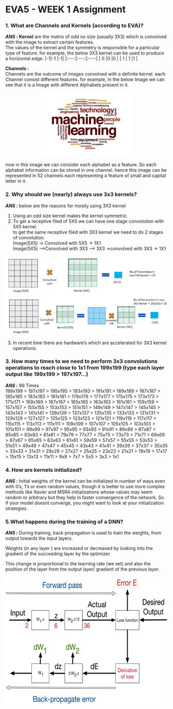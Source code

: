 # EVA5 - WEEK 1 Assignment #

### 1. What are Channels and Kernels (according to EVA)? ###
***ANS :***
**Kernel** are the matrix of odd no size (usually 3X3) which is convolved with the image to extract certain features. 
<br/>The values of the kernel and the symmetry is responsible for a particular type of feature. 
for example, the below 3X3 kernel can be used to produce a horizontal edge.
|-1|-1 |-1|
|:---:|:---:|:---:|
| 0 |0 |0 |
| 1 | 1 |1 |

__**Channels :**__
<br/> Channels are the outcome of images convolved with a definite kernel. each Channel consist different features. for example, in the below Image we can see that it is a Image with different Alphabets present in it.
<p align ="center">
  <img widht= 200, height = 200 src="Resources/Alphabet.PNG">			  
</p>

now in this image we can consider each alphabet as a feature. So each alphabet information can be stored in one channel. hence this image can be represented in 52 channels each representing a feature of small and capital letter in it.

### 2. Why should we (nearly) always use 3x3 kernels? ###
***ANS :*** 
below are the reasons for mostly using 3X3 kernel
1. Using an odd size kernel makes the kernel symmetric. 
2. To get a receptive filed of 5X5 we can have one stage convolution with 5X5 kernel. 
<br/>to get the same receptive filed with 3X3 kernel we need to do 2 stages of convolution.
<br/> Image(5X5) -> Convolved with 5X5 -> 1X1
<br/> Image(5X5) -->Convolved with 3X3 --> 3X3 ->convolved with 3X3 -> 1X1
<p align ="center">
  <img  src="Resources/Kernel.png">			  
</p>

3. In recent time there are hardware’s which are accelerated for 3X3 kernel operations. 


### 3. How many times to we need to perform 3x3 convolutions operations to reach close to 1x1 from 199x199 (type each layer output like 199x199 > 197x197...) ###
***ANS :***
99 Times 
<br/>
 199x199 > 197x197 > 195x195 > 193x193 > 191x191 > 189x189 > 187x187 > 185x185 > 183x183 > 181x181 > 179x179 > 177x177 > 175x175 > 173x173 > 171x171 > 169x169 > 167x167 > 165x165 > 163x163 > 161x161 > 159x159 > 157x157 > 155x155 > 153x153 > 151x151 > 149x149 > 147x147 > 145x145 > 143x143 > 141x141 > 139x139 > 137x137 > 135x135 > 133x133 > 131x131 > 129x129 > 127x127 > 125x125 > 123x123 > 121x121 > 119x119 > 117x117 > 115x115 > 113x113 > 111x111 > 109x109 > 107x107 > 105x105 > 103x103 > 101x101 > 99x99 > 97x97 > 95x95 > 93x93 > 91x91 > 89x89 > 87x87 > 85x85 > 83x83 > 81x81 > 79x79 > 77x77 > 75x75 > 73x73 > 71x71 > 69x69 > 67x67 > 65x65 > 63x63 > 61x61 > 59x59 > 57x57 > 55x55 > 53x53 > 51x51 > 49x49 > 47x47 > 45x45 > 43x43 > 41x41 > 39x39 > 37x37 > 35x35 > 33x33 > 31x31 > 29x29 > 27x27 > 25x25 > 23x23 > 21x21 > 19x19 > 17x17 > 15x15 > 13x13 > 11x11 > 9x9 > 7x7 > 5x5 > 3x3 > 1x1

### 4. How are kernels initialized? ###
***ANS :***
Initial weights of the kernel can be initialized in number of ways even with 0’s, 1’s or even random values, though it is better to use more complex methods  like Xavier and MSRA initializations whose values may seem random or arbitrary but they help in faster convergence of the network. 
So if your model doesnt converge, you might want to look at your initialization strategies.

### 5.What happens during the training of a DNN? ###
***ANS :***
During training, back propagation is used to train the weights, from output towards the input layers.

Weights (in any layer ) are increased or decreased by looking into the gradient of the succeeding layer by the optimizer. 

This change is proportional to the learning rate (we set) and also the position of the layer from the output layer/ gradient of the previous layer.

<p align ="center">
  <img widht= 400, height = 400 src="Resources/errorback.png">			  
</p>